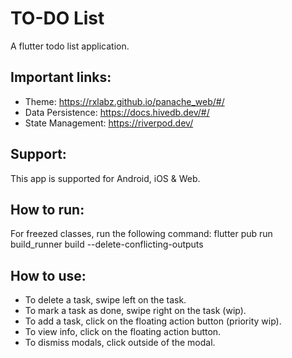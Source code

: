 # TO-DO List

A flutter todo list application.

## Important links:

- Theme: https://rxlabz.github.io/panache_web/#/
- Data Persistence: https://docs.hivedb.dev/#/
- State Management: https://riverpod.dev/

## Support:

This app is supported for Android, iOS & Web.

## How to run:

For freezed classes, run the following command:
flutter pub run build_runner build --delete-conflicting-outputs

## How to use:

- To delete a task, swipe left on the task.
- To mark a task as done, swipe right on the task (wip).
- To add a task, click on the floating action button (priority wip).
- To view info, click on the floating action button.
- To dismiss modals, click outside of the modal.


